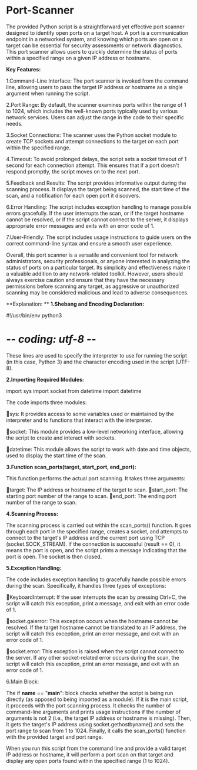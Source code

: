 # Port-Scanner
The provided Python script is a straightforward yet effective port scanner designed to identify open ports on a target host. A port is a communication endpoint in a networked system, and knowing which ports are open on a target can be essential for security assessments or network diagnostics. This port scanner allows users to quickly determine the status of ports within a specified range on a given IP address or hostname.

**Key Features:**

1.Command-Line Interface: The port scanner is invoked from the command line, allowing users to pass the target IP address or hostname as a single argument when running the script.

2.Port Range: By default, the scanner examines ports within the range of 1 to 1024, which includes the well-known ports typically used by various network services. Users can adjust the range in the code to their specific needs.

3.Socket Connections: The scanner uses the Python socket module to create TCP sockets and attempt connections to the target on each port within the specified range.

4.Timeout: To avoid prolonged delays, the script sets a socket timeout of 1 second for each connection attempt. This ensures that if a port doesn't respond promptly, the script moves on to the next port.

5.Feedback and Results: The script provides informative output during the scanning process. It displays the target being scanned, the start time of the scan, and a notification for each open port it discovers.

6.Error Handling: The script includes exception handling to manage possible errors gracefully. If the user interrupts the scan, or if the target hostname cannot be resolved, or if the script cannot connect to the server, it displays appropriate error messages and exits with an error code of 1.

7.User-Friendly: The script includes usage instructions to guide users on the correct command-line syntax and ensure a smooth user experience.

Overall, this port scanner is a versatile and convenient tool for network administrators, security professionals, or anyone interested in analyzing the status of ports on a particular target. Its simplicity and effectiveness make it a valuable addition to any network-related toolkit. However, users should always exercise caution and ensure that they have the necessary permissions before scanning any target, as aggressive or unauthorized scanning may be considered malicious and lead to adverse consequences.



**Explanation: **
**1.Shebang and Encoding Declaration:**

#!/usr/bin/env python3
# -*- coding: utf-8 -*-

These lines are used to specify the interpreter to use for running the script (in this case, Python 3) and the character encoding used in the script (UTF-8).

**2.Importing Required Modules:**

import sys
import socket
from datetime import datetime

The code imports three modules:

sys: It provides access to some variables used or maintained by the interpreter and to functions that interact with the interpreter.

socket: This module provides a low-level networking interface, allowing the script to create and interact with sockets.

datetime: This module allows the script to work with date and time objects, used to display the start time of the scan.

**3.Function scan_ports(target, start_port, end_port):**

This function performs the actual port scanning. It takes three arguments:

target: The IP address or hostname of the target to scan.
start_port: The starting port number of the range to scan.
end_port: The ending port number of the range to scan.


**4.Scanning Process:**

The scanning process is carried out within the scan_ports() function. It goes through each port in the specified range, creates a socket, and attempts to connect to the target's IP address and the current port using TCP (socket.SOCK_STREAM). If the connection is successful (result == 0), it means the port is open, and the script prints a message indicating that the port is open. The socket is then closed.

**5.Exception Handling:**

The code includes exception handling to gracefully handle possible errors during the scan. Specifically, it handles three types of exceptions:

KeyboardInterrupt: If the user interrupts the scan by pressing Ctrl+C, the script will catch this exception, print a message, and exit with an error code of 1.

socket.gaierror: This exception occurs when the hostname cannot be resolved. If the target hostname cannot be translated to an IP address, the script will catch this exception, print an error message, and exit with an error code of 1.

socket.error: This exception is raised when the script cannot connect to the server. If any other socket-related error occurs during the scan, the script will catch this exception, print an error message, and exit with an error code of 1.

6.Main Block:

The if __name__ == "__main__": block checks whether the script is being run directly (as opposed to being imported as a module). If it is the main script, it proceeds with the port scanning process. It checks the number of command-line arguments and prints usage instructions if the number of arguments is not 2 (i.e., the target IP address or hostname is missing). Then, it gets the target's IP address using socket.gethostbyname() and sets the port range to scan from 1 to 1024. Finally, it calls the scan_ports() function with the provided target and port range.

When you run this script from the command line and provide a valid target IP address or hostname, it will perform a port scan on that target and display any open ports found within the specified range (1 to 1024).
